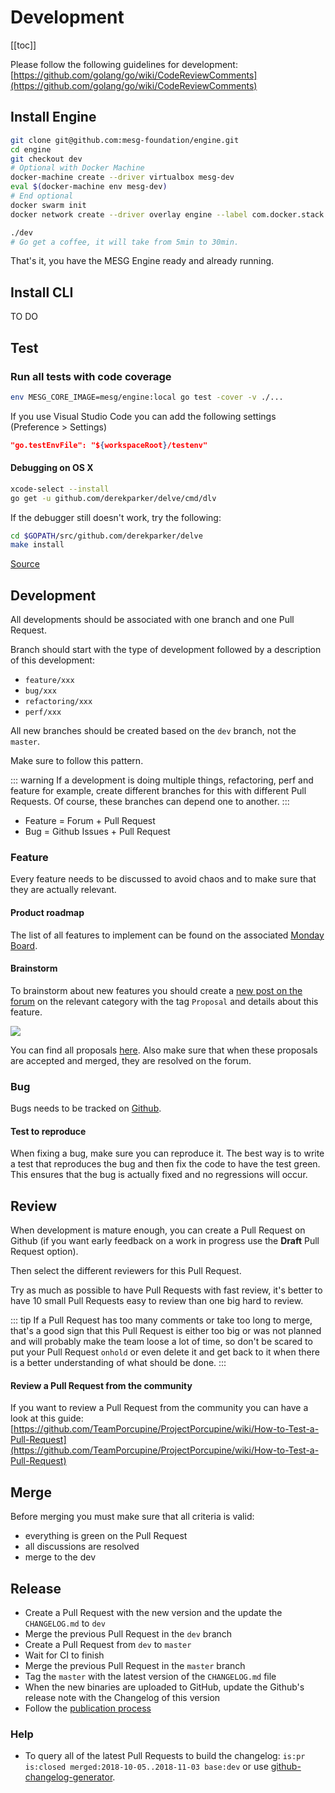 # Development

[[toc]]

Please follow the following guidelines for development:
[https://github.com/golang/go/wiki/CodeReviewComments](https://github.com/golang/go/wiki/CodeReviewComments)

## Install Engine

```bash
git clone git@github.com:mesg-foundation/engine.git
cd engine
git checkout dev
# Optional with Docker Machine
docker-machine create --driver virtualbox mesg-dev
eval $(docker-machine env mesg-dev)
# End optional
docker swarm init
docker network create --driver overlay engine --label com.docker.stack.namespace=engine

./dev
# Go get a coffee, it will take from 5min to 30min.
```

That's it, you have the MESG Engine ready and already running.

## Install CLI

TO DO

## Test

### Run all tests with code coverage

```bash
env MESG_CORE_IMAGE=mesg/engine:local go test -cover -v ./...
```

If you use Visual Studio Code you can add the following settings (Preference > Settings)

```json
"go.testEnvFile": "${workspaceRoot}/testenv"
```

#### Debugging on OS X

```bash
xcode-select --install
go get -u github.com/derekparker/delve/cmd/dlv
```

If the debugger still doesn't work, try the following:

```bash
cd $GOPATH/src/github.com/derekparker/delve
make install
```

[Source](https://github.com/derekparker/delve/blob/master/Documentation/installation/osx/install.md)


## Development

All developments should be associated with one branch and one Pull Request.

Branch should start with the type of development followed by a description of this development:
- `feature/xxx`
- `bug/xxx`
- `refactoring/xxx`
- `perf/xxx`

All new branches should be created based on the `dev` branch, not the `master`.

Make sure to follow this pattern.

::: warning
If a development is doing multiple things, refactoring, perf and feature for example, create different branches for this with different Pull Requests. Of course, these branches can depend one to another.
:::

- Feature = Forum + Pull Request
- Bug = Github Issues + Pull Request

### Feature

Every feature needs to be discussed to avoid chaos and to make sure that they are actually relevant.

#### Product roadmap

The list of all features to implement can be found on the associated [Monday Board](https://mesg.monday.com/boards/231078139).

#### Brainstorm

To brainstorm about new features you should create a [new post on the forum](https://forum.mesg.com) on the relevant category with the tag `Proposal` and details about this feature.

<img src="/proposal.png">

You can find all proposals [here](https://forum.mesg.com/tags/proposal). Also make sure that when these proposals are accepted and merged, they are resolved on the forum.

### Bug

Bugs needs to be tracked on [Github](https://github.com/mesg-foundation/core/issues/new?labels=bug&title=Describe%20your%20bug&body=How%20to%20reproduce%20it).

#### Test to reproduce

When fixing a bug, make sure you can reproduce it. The best way is to write a test that reproduces the bug and then fix the code to have the test green. This ensures that the bug is actually fixed and no regressions will occur.

## Review

When development is mature enough, you can create a Pull Request on Github (if you want early feedback on a work in progress use the **Draft** Pull Request option).

Then select the different reviewers for this Pull Request.

Try as much as possible to have Pull Requests with fast review, it's better to have 10 small Pull Requests easy to review than one big hard to review.

::: tip
If a Pull Request has too many comments or take too long to merge, that's a good sign that this Pull Request is either too big or was not planned and will probably make the team loose a lot of time, so don't be scared to put your Pull Request `onhold` or even delete it and get back to it when there is a better understanding of what should be done.
:::

#### Review a Pull Request from the community

If you want to review a Pull Request from the community you can have a look at this guide: 
[https://github.com/TeamPorcupine/ProjectPorcupine/wiki/How-to-Test-a-Pull-Request](https://github.com/TeamPorcupine/ProjectPorcupine/wiki/How-to-Test-a-Pull-Request)

## Merge

Before merging you must make sure that all criteria is valid:
- everything is green on the Pull Request
- all discussions are resolved
- merge to the dev

## Release

- Create a Pull Request with the new version and the update the `CHANGELOG.md` to `dev`
- Merge the previous Pull Request in the `dev` branch
- Create a Pull Request from `dev` to `master`
- Wait for CI to finish
- Merge the previous Pull Request in the `master` branch
- Tag the `master` with the latest version of the `CHANGELOG.md` file
- When the new binaries are uploaded to GitHub, update the Github's release note with the Changelog of this version
- Follow the [publication process](/marketing/#software-release)

### Help

- To query all of the latest Pull Requests to build the changelog: `is:pr is:closed merged:2018-10-05..2018-11-03 base:dev` or use [github-changelog-generator](https://github.com/github-changelog-generator/github-changelog-generator).
